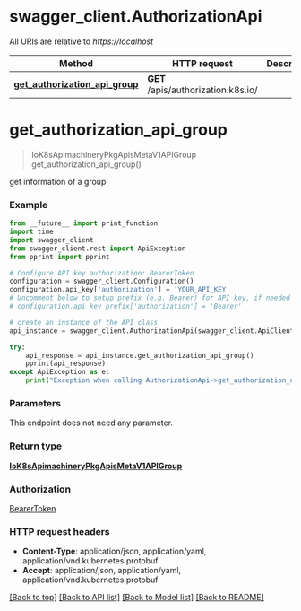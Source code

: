 # swagger_client.AuthorizationApi

All URIs are relative to *https://localhost*

Method | HTTP request | Description
------------- | ------------- | -------------
[**get_authorization_api_group**](AuthorizationApi.md#get_authorization_api_group) | **GET** /apis/authorization.k8s.io/ | 


# **get_authorization_api_group**
> IoK8sApimachineryPkgApisMetaV1APIGroup get_authorization_api_group()



get information of a group

### Example
```python
from __future__ import print_function
import time
import swagger_client
from swagger_client.rest import ApiException
from pprint import pprint

# Configure API key authorization: BearerToken
configuration = swagger_client.Configuration()
configuration.api_key['authorization'] = 'YOUR_API_KEY'
# Uncomment below to setup prefix (e.g. Bearer) for API key, if needed
# configuration.api_key_prefix['authorization'] = 'Bearer'

# create an instance of the API class
api_instance = swagger_client.AuthorizationApi(swagger_client.ApiClient(configuration))

try:
    api_response = api_instance.get_authorization_api_group()
    pprint(api_response)
except ApiException as e:
    print("Exception when calling AuthorizationApi->get_authorization_api_group: %s\n" % e)
```

### Parameters
This endpoint does not need any parameter.

### Return type

[**IoK8sApimachineryPkgApisMetaV1APIGroup**](IoK8sApimachineryPkgApisMetaV1APIGroup.md)

### Authorization

[BearerToken](../README.md#BearerToken)

### HTTP request headers

 - **Content-Type**: application/json, application/yaml, application/vnd.kubernetes.protobuf
 - **Accept**: application/json, application/yaml, application/vnd.kubernetes.protobuf

[[Back to top]](#) [[Back to API list]](../README.md#documentation-for-api-endpoints) [[Back to Model list]](../README.md#documentation-for-models) [[Back to README]](../README.md)

